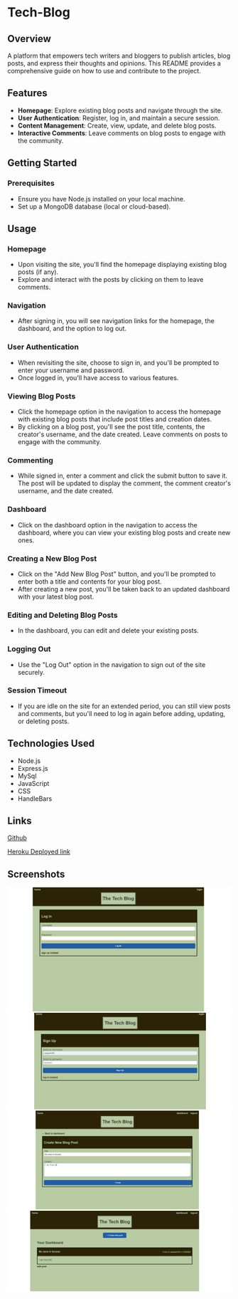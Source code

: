 # Tech-Blog 

## Overview

A platform that empowers tech writers and bloggers to publish articles, blog posts, and express their thoughts and opinions. This README provides a comprehensive guide on how to use and contribute to the project.

## Features

- **Homepage**: Explore existing blog posts and navigate through the site.
- **User Authentication**: Register, log in, and maintain a secure session.
- **Content Management**: Create, view, update, and delete blog posts.
- **Interactive Comments**: Leave comments on blog posts to engage with the community.

## Getting Started

### Prerequisites

- Ensure you have Node.js installed on your local machine.
- Set up a MongoDB database (local or cloud-based).


## Usage

### Homepage

- Upon visiting the site, you'll find the homepage displaying existing blog posts (if any).
- Explore and interact with the posts by clicking on them to leave comments.

### Navigation

- After signing in, you will see navigation links for the homepage, the dashboard, and the option to log out.

### User Authentication

- When revisiting the site, choose to sign in, and you'll be prompted to enter your username and password.
- Once logged in, you'll have access to various features.

### Viewing Blog Posts

- Click the homepage option in the navigation to access the homepage with existing blog posts that include post titles and creation dates.
- By clicking on a blog post, you'll see the post title, contents, the creator's username, and the date created. Leave comments on posts to engage with the community.

### Commenting

- While signed in, enter a comment and click the submit button to save it. The post will be updated to display the comment, the comment creator's username, and the date created.

### Dashboard

- Click on the dashboard option in the navigation to access the dashboard, where you can view your existing blog posts and create new ones.

### Creating a New Blog Post

- Click on the "Add New Blog Post" button, and you'll be prompted to enter both a title and contents for your blog post.
- After creating a new post, you'll be taken back to an updated dashboard with your latest blog post.

### Editing and Deleting Blog Posts

- In the dashboard, you can edit and delete your existing posts.

### Logging Out

- Use the "Log Out" option in the navigation to sign out of the site securely.

### Session Timeout

- If you are idle on the site for an extended period, you can still view posts and comments, but you'll need to log in again before adding, updating, or deleting posts.

## Technologies Used

- Node.js
- Express.js
- MySql
- JavaScript
- CSS
- HandleBars


## Links 
[Github](https://github.com/sunainaojha/tech-blog)

[Heroku Deployed link ](https://shielded-savannah-78841-81f224f6232c.herokuapp.com)

## Screenshots
![project.pic.1](./public/images/project.pic.1.png)
![project.pic.2](./public/images/project.pic.2.png)
![project.pic.2](./public/images/project.pic.3.png)
![project.pic.4](./public/images/project.pic.4.png)